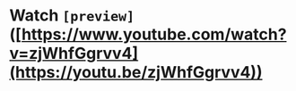 # Watch ```[preview]```([https://www.youtube.com/watch?v=zjWhfGgrvv4](https://youtu.be/zjWhfGgrvv4))
